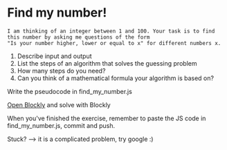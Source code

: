 # Find my number!

```
I am thinking of an integer between 1 and 100. Your task is to find this number by asking me questions of the form 
"Is your number higher, lower or equal to x" for different numbers x.
```

1. Describe input and output
2. List the steps of an algorithm that solves the guessing problem
3. How many steps do you need?
4. Can you think of a mathematical formula your algorithm is based on?

Write the pseudocode in find_my_number.js

[Open Blockly](https://blockly-demo.appspot.com/static/demos/code/index.html) and solve with Blockly

When you've finished the exercise, remember to paste the JS code in find_my_number.js, commit and push.

Stuck? --> it is a complicated problem, try google :) 
